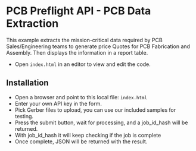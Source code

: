 # PCB Preflight API - PCB Data Extraction 
This example extracts the mission-critical data required by PCB Sales/Engineering teams to generate price Quotes for PCB Fabrication and Assembly.
Then displays the information in a report table.  
* Open `index.html` in an editor to view and edit the code.


## Installation
* Open a browser and point to this local file: `index.html`
* Enter your own API key in the form.
* Pick Gerber files to upload, you can use our included samples for testing.
* Press the submit button, wait for processing, and a job_id_hash will be returned.
* With job_id_hash it will keep checking if the job is complete
* Once complete, JSON will be returned with the result.
